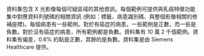 資料集包含 X 光影像每個可疑區域的其他資訊。每個範例可提供與乳癌特徵功能集中對應資料列號碼的相關資訊 (例如：標籤、病患識別碼、與整個影像相關的修補座標)。每個病患有一些範例。對於有癌症的病患，一些範例是正數，而一些是負數。對於沒有癌症的病患，所有範例都是負數。資料集有 10 萬 2 千個範例。資料集有偏差，0.6% 的點是正數，其餘的是負數。資料集是由 Siemens Healthcare 提供。

<!---HONumber=58-->